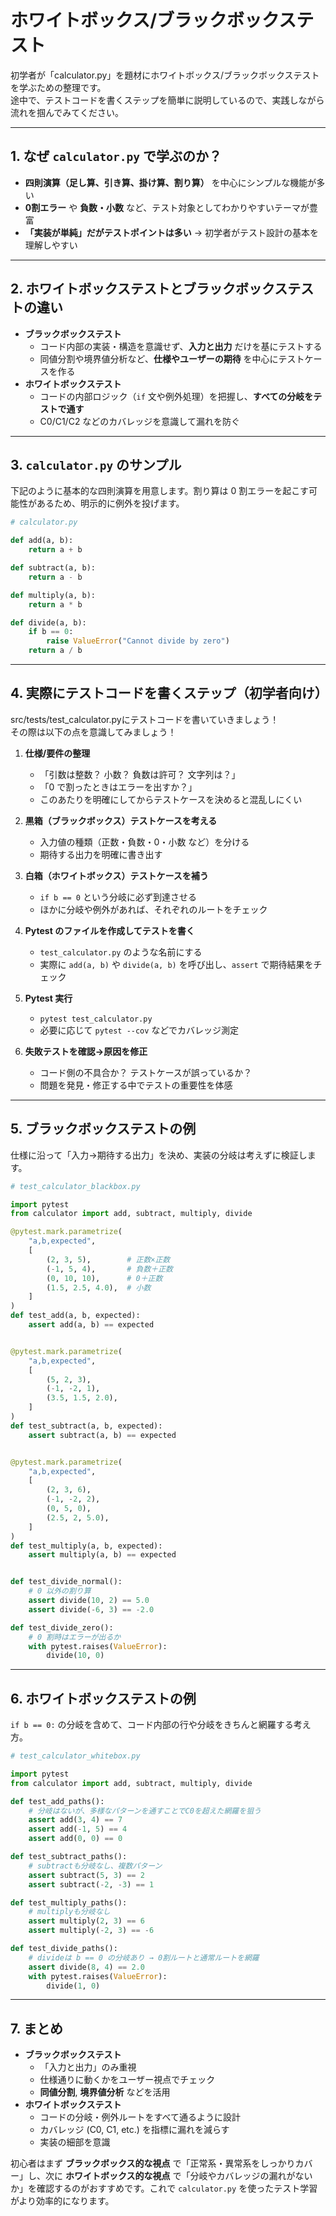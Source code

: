 # ホワイトボックス/ブラックボックステスト

初学者が「calculator.py」を題材にホワイトボックス/ブラックボックステストを学ぶための整理です。  
途中で、テストコードを書くステップを簡単に説明しているので、実践しながら流れを掴んでみてください。

---

## 1. なぜ `calculator.py` で学ぶのか？

- **四則演算（足し算、引き算、掛け算、割り算）** を中心にシンプルな機能が多い  
- **0割エラー** や **負数・小数** など、テスト対象としてわかりやすいテーマが豊富  
- **「実装が単純」だがテストポイントは多い** → 初学者がテスト設計の基本を理解しやすい

---

## 2. ホワイトボックステストとブラックボックステストの違い

- **ブラックボックステスト**  
  - コード内部の実装・構造を意識せず、**入力と出力** だけを基にテストする  
  - 同値分割や境界値分析など、**仕様やユーザーの期待** を中心にテストケースを作る  
- **ホワイトボックステスト**  
  - コードの内部ロジック（`if` 文や例外処理）を把握し、**すべての分岐をテストで通す**  
  - C0/C1/C2 などのカバレッジを意識して漏れを防ぐ

---

## 3. `calculator.py` のサンプル

下記のように基本的な四則演算を用意します。割り算は 0 割エラーを起こす可能性があるため、明示的に例外を投げます。

``` python
# calculator.py

def add(a, b):
    return a + b

def subtract(a, b):
    return a - b

def multiply(a, b):
    return a * b

def divide(a, b):
    if b == 0:
        raise ValueError("Cannot divide by zero")
    return a / b
```

---

## 4. 実際にテストコードを書くステップ（初学者向け）

src/tests/test_calculator.pyにテストコードを書いていきましょう！  
その際は以下の点を意識してみましょう！  

1. **仕様/要件の整理**  
   - 「引数は整数？ 小数？ 負数は許可？ 文字列は？」  
   - 「0 で割ったときはエラーを出すか？」  
   - このあたりを明確にしてからテストケースを決めると混乱しにくい

2. **黒箱（ブラックボックス）テストケースを考える**  
   - 入力値の種類（正数・負数・0・小数 など）を分ける  
   - 期待する出力を明確に書き出す

3. **白箱（ホワイトボックス）テストケースを補う**  
   - `if b == 0` という分岐に必ず到達させる  
   - ほかに分岐や例外があれば、それぞれのルートをチェック

4. **Pytest のファイルを作成してテストを書く**  
   - `test_calculator.py` のような名前にする  
   - 実際に `add(a, b)` や `divide(a, b)` を呼び出し、`assert` で期待結果をチェック

5. **Pytest 実行**  
   - `pytest test_calculator.py`  
   - 必要に応じて `pytest --cov` などでカバレッジ測定

6. **失敗テストを確認→原因を修正**  
   - コード側の不具合か？ テストケースが誤っているか？  
   - 問題を発見・修正する中でテストの重要性を体感

---

## 5. ブラックボックステストの例

仕様に沿って「入力→期待する出力」を決め、実装の分岐は考えずに検証します。

```　python
# test_calculator_blackbox.py

import pytest
from calculator import add, subtract, multiply, divide

@pytest.mark.parametrize(
    "a,b,expected",
    [
        (2, 3, 5),        # 正数×正数
        (-1, 5, 4),       # 負数＋正数
        (0, 10, 10),      # 0＋正数
        (1.5, 2.5, 4.0),  # 小数
    ]
)
def test_add(a, b, expected):
    assert add(a, b) == expected


@pytest.mark.parametrize(
    "a,b,expected",
    [
        (5, 2, 3),
        (-1, -2, 1),
        (3.5, 1.5, 2.0),
    ]
)
def test_subtract(a, b, expected):
    assert subtract(a, b) == expected


@pytest.mark.parametrize(
    "a,b,expected",
    [
        (2, 3, 6),
        (-1, -2, 2),
        (0, 5, 0),
        (2.5, 2, 5.0),
    ]
)
def test_multiply(a, b, expected):
    assert multiply(a, b) == expected


def test_divide_normal():
    # 0 以外の割り算
    assert divide(10, 2) == 5.0
    assert divide(-6, 3) == -2.0

def test_divide_zero():
    # 0 割時はエラーが出るか
    with pytest.raises(ValueError):
        divide(10, 0)
```

---

## 6. ホワイトボックステストの例 

`if b == 0:` の分岐を含めて、コード内部の行や分岐をきちんと網羅する考え方。

``` python
# test_calculator_whitebox.py

import pytest
from calculator import add, subtract, multiply, divide

def test_add_paths():
    # 分岐はないが、多様なパターンを通すことでC0を超えた網羅を狙う
    assert add(3, 4) == 7
    assert add(-1, 5) == 4
    assert add(0, 0) == 0

def test_subtract_paths():
    # subtractも分岐なし、複数パターン
    assert subtract(5, 3) == 2
    assert subtract(-2, -3) == 1

def test_multiply_paths():
    # multiplyも分岐なし
    assert multiply(2, 3) == 6
    assert multiply(-2, 3) == -6

def test_divide_paths():
    # divideは b == 0 の分岐あり → 0割ルートと通常ルートを網羅
    assert divide(8, 4) == 2.0
    with pytest.raises(ValueError):
        divide(1, 0)
```

---

## 7. まとめ

- **ブラックボックステスト**  
  - 「入力と出力」のみ重視  
  - 仕様通りに動くかをユーザー視点でチェック  
  - **同値分割**, **境界値分析** などを活用  
- **ホワイトボックステスト**  
  - コードの分岐・例外ルートをすべて通るように設計  
  - カバレッジ (C0, C1, etc.) を指標に漏れを減らす  
  - 実装の細部を意識

初心者はまず **ブラックボックス的な視点** で「正常系・異常系をしっかりカバー」し、次に **ホワイトボックス的な視点** で「分岐やカバレッジの漏れがないか」を確認するのがおすすめです。これで `calculator.py` を使ったテスト学習がより効率的になります。  
